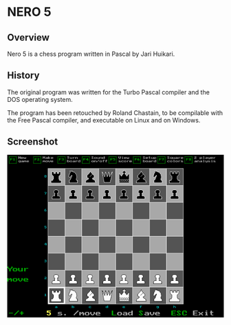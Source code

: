 # NERO 5

## Overview

Nero 5 is a chess program written in Pascal by Jari Huikari.

## History

The original program was written for the Turbo Pascal compiler and the DOS operating system.

The program has been retouched by Roland Chastain, to be compilable with the Free Pascal compiler, and executable on Linux and on Windows.

## Screenshot

![Screenshot](screenshot.png)
